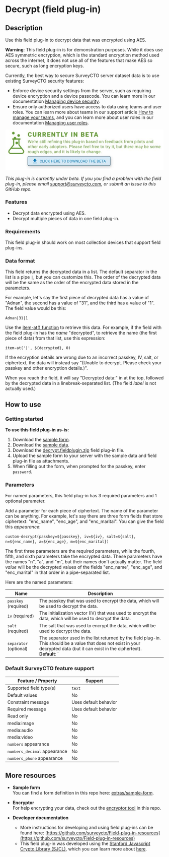 # Decrypt (field plug-in)

## Description

Use this field plug-in to decrypt data that was encrypted using AES.

**Warning**: This field plug-in is for demonstration purposes. While it does use AES symmetric encryption, which is the standard encryption method used across the internet, it does not use all of the features that make AES so secure, such as long encryption keys.

Currently, the best way to secure SurveyCTO server dataset data is to use existing SurveyCTO security features:

* Enforce device security settings from the server, such as requiring device encryption and a device passcode. You can learn more in our documentation [Managing device security](https://docs.surveycto.com/03-collecting-data/01-mobile-data-collection/05b.managing-device-security.html).
* Ensure only authorized users have access to data using teams and user roles. You can learn more about teams in our support article [How to manage your teams](https://support.surveycto.com/hc/en-us/articles/16472107311763-How-to-manage-your-teams), and you can learn more about user roles in our documentation [Managing user roles](https://docs.surveycto.com/04-monitoring-and-management/01-the-basics/00b.managing-user-roles.html).

[![](extras/readme-images/beta-release-download.jpg)](https://github.com/surveycto/decrypt/raw/main/decrypt.fieldplugin.zip)


*This plug-in is currently under beta. If you you find a problem with the field plug-in, please email support@surveycto.com, or submit an issue to this GitHub repo.*

### Features

* Decrypt data encrypted using AES.
* Decrypt multiple pieces of data in one field plug-in.

### Requirements

This field plug-in should work on most collection devices that support field plug-ins.

### Data format

This field returns the decrypted data in a list. The default separator in the list is a pipe `|`, but you can customize this. The order of the decrypted data will be the same as the order of the encrypted data stored in the [parameters](#parameters).

For example, let's say the first piece of decrypted data has a value of "Adnan", the second has a value of "31", and the third has a value of "1". The field value would be this:

```
Adnan|31|1
```

Use the [item-at() function](https://docs.surveycto.com/02-designing-forms/01-core-concepts/09.expressions.html#Help_Forms_item-at) to retrieve this data. For example, if the field with the field plug-in has the *name* "decrypted", to retrieve the name (the first piece of data) from that list, use this expression:

```
item-at('|', ${decrypted}, 0)
```

If the encryption details are wrong due to an incorrect passkey, IV, salt, or ciphertext, the data will instead say "(Unable to decrypt. Please check your passkey and other encryption details.)".

When you reach the field, it will say "Decrypted data:" in at the top, followed by the decrypted data in a linebreak-separated list. (The field *label* is not actually used.)

## How to use

### Getting started

**To use this field plug-in as-is:**

1. Download the [sample form](https://github.com/scto-sandbox/decrypt/raw/main/extras/sample-form/Decryption%20sample%20form.xlsx).
1. Download the [sample data](https://github.com/scto-sandbox/decrypt/raw/main/extras/sample-form/encrypted_data.xlsx).
1. Download the [decrypt.fieldplugin.zip](https://github.com/scto-sandbox/decrypt/raw/main/decrypt.fieldplugin.zip) field plug-in file.
1. Upload the sample form to your server with the sample data and field plug-in file as attachments.
1. When filling out the form, when prompted for the passkey, enter `password`.

### Parameters

For named parameters, this field plug-in has 3 required parameters and 1 optional parameter.

Add a parameter for each piece of ciphertext. The name of the parameter can be anything. For example, let's say there are three form fields that store ciphertext: "enc_name", "enc_age", and "enc_marital". You can give the field this *appearance*:

```
custom-decrypt(passkey=${passkey}, iv=${iv}, salt=${salt}, n=${enc_name}, a=${enc_age}, m=${enc_marital})
```

The first three parameters are the required parameters, while the fourth, fifth, and sixth parameters take the encrypted data. These parameters have the names "n", "a", and "m", but their names don't actually matter. The field *value* will be the decrypted values of the fields "enc_name", "enc_age", and "enc_marital" in that order in a pipe-separated list.

Here are the named parameters:

|Name|Description|
|---|---|
|`passkey` (required)| The passkey that was used to encrypt the data, which will be used to decrypt the data. |
|`iv` (required)| The initialization vector (IV) that was used to encrypt the data, which will be used to decrypt the data. |
|`salt` (required) | The salt that was used to encrypt the data, which will be used to decrypt the data. |
|`separator` (optional) | The separator used in the list returned by the field plug-in. This should be a value that does not exist in your decrypted data (but it can exist in the ciphertext).<br>**Default**: `|` |

### Default SurveyCTO feature support

| Feature / Property | Support |
| --- | --- |
| Supported field type(s) | `text`|
| Default values | No |
| Constraint message | Uses default behavior |
| Required message | Uses default behavior |
| Read only | No |
| media:image | No |
| media:audio | No |
| media:video | No |
| `numbers` appearance | No |
| `numbers_decimal` appearance | No |
| `numbers_phone` appearance | No |

## More resources

* **Sample form**  
You can find a form definition in this repo here: [extras/sample-form](extras/sample-form).

* **Encryptor**  
For help encrypting your data, check out the [encryptor tool](/extras/encryptor/) in this repo.

* **Developer documentation**  
   * More instructions for developing and using field plug-ins can be found here: [https://github.com/surveycto/Field-plug-in-resources](https://github.com/surveycto/Field-plug-in-resources)
   * This field plug-in was developed using the [Stanford Javascript Crypto Library (SJCL)](https://crypto.stanford.edu/sjcl/), which you can learn more about [here](https://bitwiseshiftleft.github.io/sjcl/).